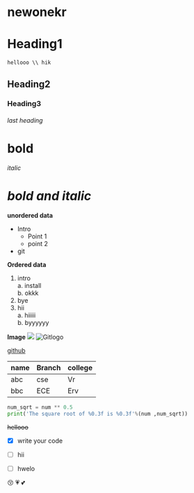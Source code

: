 # newonekr


# Heading1
`` hellooo \\ hik ``

## Heading2


### Heading3

###### last heading



# **bold**

 *italic*

# ***bold and italic***


**unordered data**
- Intro
  * Point 1
  * point 2
- git

**Ordered data**
1. intro    
    a. install        
    b. okkk
2. bye
3. hii    
    a. hiiiii       
    b. byyyyyy
    
    
 **Image**
 <img src="https://wallpapercave.com/wp/wp1962436.jpg">
 ![Gitlogo](https://images.hdqwalls.com/wallpapers/thumb/logan-mi.jpg)
 
 
 [github](https://github.com/)
 
 |name|Branch|college|        
 |----|------|-------| 
 |abc|cse|Vr| 
 |bbc|ECE|Erv|  
 
 
 
```python
num_sqrt = num ** 0.5
print('The square root of %0.3f is %0.3f'%(num ,num_sqrt))
```   



~~hellooo~~

- [x] write your code
- [ ] hii
- [ ] hwelo


:kissing_closed_eyes:
:heartpulse:
:two_hearts:
